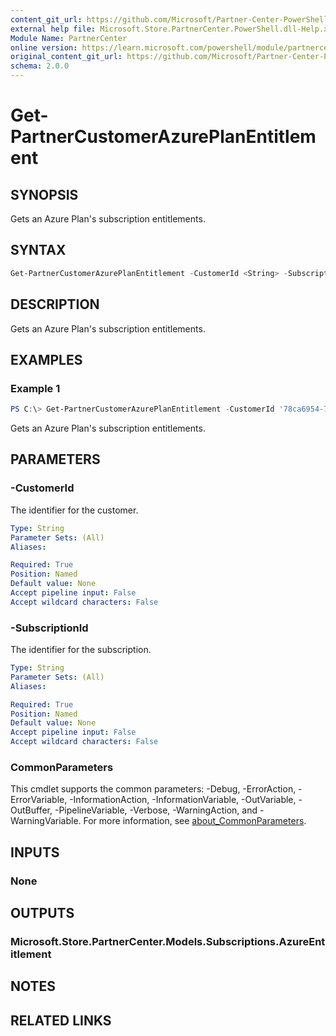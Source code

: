 ```yaml
---
content_git_url: https://github.com/Microsoft/Partner-Center-PowerShell/blob/master/docs/help/Get-PartnerCustomerAzurePlanEntitlement.md
external help file: Microsoft.Store.PartnerCenter.PowerShell.dll-Help.xml
Module Name: PartnerCenter
online version: https://learn.microsoft.com/powershell/module/partnercenter/Get-PartnerCustomerAzurePlanEntitlement
original_content_git_url: https://github.com/Microsoft/Partner-Center-PowerShell/blob/master/docs/help/Get-PartnerCustomerAzurePlanEntitlement.md
schema: 2.0.0
---
```


# Get-PartnerCustomerAzurePlanEntitlement

## SYNOPSIS
Gets an Azure Plan's subscription entitlements.

## SYNTAX

```powershell
Get-PartnerCustomerAzurePlanEntitlement -CustomerId <String> -SubscriptionId <String> [<CommonParameters>]
```

## DESCRIPTION
Gets an Azure Plan's subscription entitlements.

## EXAMPLES

### Example 1
```powershell
PS C:\> Get-PartnerCustomerAzurePlanEntitlement -CustomerId '78ca6954-7016-4248-be6d-7ce4315a9431' -SubscriptionId '3c94c76e-ab23-49f1-b1a7-6959599f48cd'
```

Gets an Azure Plan's subscription entitlements.

## PARAMETERS

### -CustomerId
The identifier for the customer.

```yaml
Type: String
Parameter Sets: (All)
Aliases:

Required: True
Position: Named
Default value: None
Accept pipeline input: False
Accept wildcard characters: False
```

### -SubscriptionId
The identifier for the subscription.

```yaml
Type: String
Parameter Sets: (All)
Aliases:

Required: True
Position: Named
Default value: None
Accept pipeline input: False
Accept wildcard characters: False
```

### CommonParameters
This cmdlet supports the common parameters: -Debug, -ErrorAction, -ErrorVariable, -InformationAction, -InformationVariable, -OutVariable, -OutBuffer, -PipelineVariable, -Verbose, -WarningAction, and -WarningVariable. For more information, see [about_CommonParameters](http://go.microsoft.com/fwlink/?LinkID=113216).

## INPUTS

### None

## OUTPUTS

### Microsoft.Store.PartnerCenter.Models.Subscriptions.AzureEntitlement

## NOTES

## RELATED LINKS
